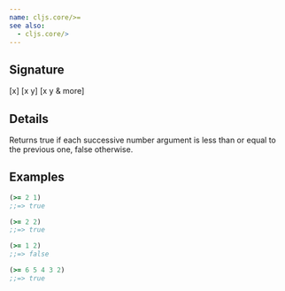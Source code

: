 ```yaml
---
name: cljs.core/>=
see also:
  - cljs.core/>
---
```


## Signature
[x]
[x y]
[x y & more]


## Details

Returns true if each successive number argument is less than or equal to the
previous one, false otherwise.


## Examples

```clj
(>= 2 1)
;;=> true

(>= 2 2)
;;=> true

(>= 1 2)
;;=> false

(>= 6 5 4 3 2)
;;=> true
```